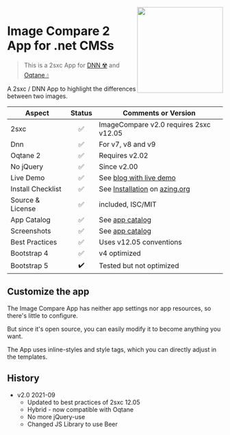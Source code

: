 <image src="app-icon.png" align="right" width="200px">

# Image Compare 2 App for .net CMSs

> This is a 2sxc App for [DNN ☢️](https://www.dnnsoftware.com/) and [Oqtane 💧](https://www.oqtane.org/)

A 2sxc / DNN App to highlight the differences between two images.

| Aspect              | Status | Comments or Version |
| ------------------- | :----: | ------------------- |
| 2sxc                | ✅    | ImageCompare v2.0 requires 2sxc v12.05
| Dnn                 | ✅    | For v7, v8 and v9
| Oqtane 2            | ✅    | Requires v2.02
| No jQuery           | ✅    | Since v2.00
| Live Demo           | ✅    | See [blog with live demo](todo)
| Install Checklist   | ✅    | See [Installation](https://azing.org/2sxc/r/VipBSgUQ) on [azing.org](https://azing.org/2sxc)
| Source & License    | ✅    | included, ISC/MIT
| App Catalog         | ✅    | See [app catalog](https://2sxc.org/en/apps/app/compare-images-using-touch-slider-js-twentytwenty-app-for-dnn-dotnetnuke)
| Screenshots         | ✅    | See [app catalog](https://2sxc.org/en/apps/app/compare-images-using-touch-slider-js-twentytwenty-app-for-dnn-dotnetnuke)
| Best Practices      | ✅    | Uses v12.05 conventions
| Bootstrap 4         | ✅    | v4 optimized
| Bootstrap 5         | ✔️    | Tested but not optimized

## Customize the app

The Image Compare App has neither app settings nor app resources, so there's little to configure.

But since it's open source, you can easily modify it to become anything you want.

The App uses inline-styles and style tags, which you can directly adjust in the templates.

## History

* v2.0 2021-09
    * Updated to best practices of 2sxc 12.05
    * Hybrid - now compatible with Oqtane
    * No more jQuery-use
    * Changed JS Library to use Beer